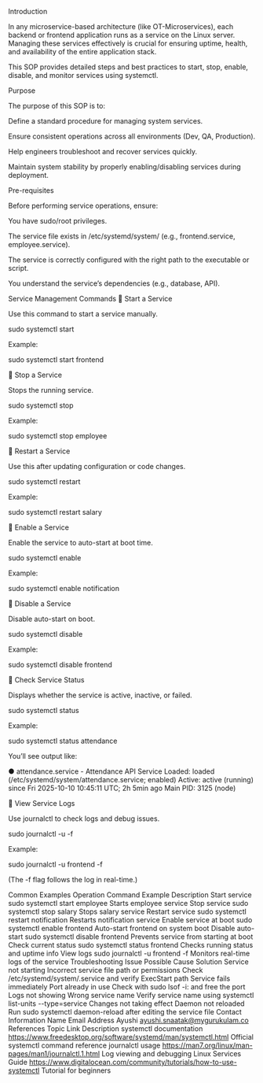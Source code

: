 Introduction

In any microservice-based architecture (like OT-Microservices), each backend or frontend application runs as a service on the Linux server.
Managing these services effectively is crucial for ensuring uptime, health, and availability of the entire application stack.

This SOP provides detailed steps and best practices to start, stop, enable, disable, and monitor services using systemctl.

Purpose

The purpose of this SOP is to:

Define a standard procedure for managing system services.

Ensure consistent operations across all environments (Dev, QA, Production).

Help engineers troubleshoot and recover services quickly.

Maintain system stability by properly enabling/disabling services during deployment.

Pre-requisites

Before performing service operations, ensure:

You have sudo/root privileges.

The service file exists in /etc/systemd/system/ (e.g., frontend.service, employee.service).

The service is correctly configured with the right path to the executable or script.

You understand the service’s dependencies (e.g., database, API).

Service Management Commands
🔹 Start a Service

Use this command to start a service manually.

sudo systemctl start <service-name>


Example:

sudo systemctl start frontend

🔹 Stop a Service

Stops the running service.

sudo systemctl stop <service-name>


Example:

sudo systemctl stop employee

🔹 Restart a Service

Use this after updating configuration or code changes.

sudo systemctl restart <service-name>


Example:

sudo systemctl restart salary

🔹 Enable a Service

Enable the service to auto-start at boot time.

sudo systemctl enable <service-name>


Example:

sudo systemctl enable notification

🔹 Disable a Service

Disable auto-start on boot.

sudo systemctl disable <service-name>


Example:

sudo systemctl disable frontend

🔹 Check Service Status

Displays whether the service is active, inactive, or failed.

sudo systemctl status <service-name>


Example:

sudo systemctl status attendance


You’ll see output like:

● attendance.service - Attendance API Service
   Loaded: loaded (/etc/systemd/system/attendance.service; enabled)
   Active: active (running) since Fri 2025-10-10 10:45:11 UTC; 2h 5min ago
   Main PID: 3125 (node)

🔹 View Service Logs

Use journalctl to check logs and debug issues.

sudo journalctl -u <service-name> -f


Example:

sudo journalctl -u frontend -f


(The -f flag follows the log in real-time.)

Common Examples
Operation	Command Example	Description
Start service	sudo systemctl start employee	Starts employee service
Stop service	sudo systemctl stop salary	Stops salary service
Restart service	sudo systemctl restart notification	Restarts notification service
Enable service at boot	sudo systemctl enable frontend	Auto-start frontend on system boot
Disable auto-start	sudo systemctl disable frontend	Prevents service from starting at boot
Check current status	sudo systemctl status frontend	Checks running status and uptime info
View logs	sudo journalctl -u frontend -f	Monitors real-time logs of the service
Troubleshooting
Issue	Possible Cause	Solution
Service not starting	Incorrect service file path or permissions	Check /etc/systemd/system/<service>.service and verify ExecStart path
Service fails immediately	Port already in use	Check with sudo lsof -i:<port> and free the port
Logs not showing	Wrong service name	Verify service name using systemctl list-units --type=service
Changes not taking effect	Daemon not reloaded	Run sudo systemctl daemon-reload after editing the service file
Contact Information
Name	Email Address
Ayushi	ayushi.snaatak@mygurukulam.co
References
Topic	Link	Description
systemctl documentation	https://www.freedesktop.org/software/systemd/man/systemctl.html
	Official systemctl command reference
journalctl usage	https://man7.org/linux/man-pages/man1/journalctl.1.html
	Log viewing and debugging
Linux Services Guide	https://www.digitalocean.com/community/tutorials/how-to-use-systemctl
	Tutorial for beginners
